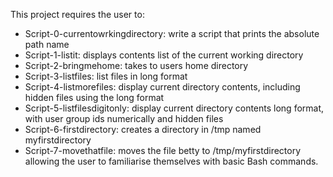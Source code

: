 This project requires the user to:
- Script-0-currentowrkingdirectory: write a script that prints the absolute path name
- Script-1-listit: displays contents list  of the current working directory
- Script-2-bringmehome: takes to users home directory
- Script-3-listfiles: list files in long format
- Script-4-listmorefiles: display current directory contents, including hidden files using the long format 
- Script-5-listfilesdigitonly: display current directory contents long format, with user group ids numerically and hidden files
- Script-6-firstdirectory: creates a directory in /tmp named myfirstdirectory
- Script-7-movethatfile: moves the file betty to /tmp/myfirstdirectory
allowing the user to familiarise themselves with basic Bash commands. 
